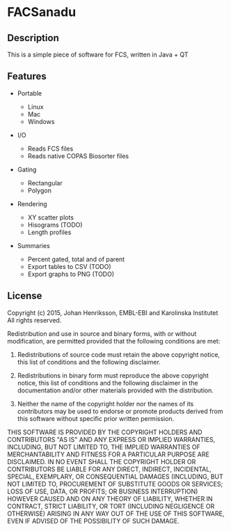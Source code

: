 # FACSanadu

## Description

This is a simple piece of software for FCS, written in Java + QT

## Features

* Portable
   * Linux
   * Mac
   * Windows

* I/O
   * Reads FCS files
   * Reads native COPAS Biosorter files

* Gating
   * Rectangular
   * Polygon

* Rendering
   * XY scatter plots
   * Hisograms (TODO)
   * Length profiles

* Summaries
   * Percent gated, total and of parent
   * Export tables to CSV (TODO)
   * Export graphs to PNG (TODO)


## License

Copyright (c) 2015, Johan Henriksson, EMBL-EBI and Karolinska Institutet
All rights reserved.

Redistribution and use in source and binary forms, with or without modification, are permitted provided that the following conditions are met:

1. Redistributions of source code must retain the above copyright notice, this list of conditions and the following disclaimer.

2. Redistributions in binary form must reproduce the above copyright notice, this list of conditions and the following disclaimer in the documentation and/or other materials provided with the distribution.

3. Neither the name of the copyright holder nor the names of its contributors may be used to endorse or promote products derived from this software without specific prior written permission.

THIS SOFTWARE IS PROVIDED BY THE COPYRIGHT HOLDERS AND CONTRIBUTORS "AS IS" AND ANY EXPRESS OR IMPLIED WARRANTIES, INCLUDING, BUT NOT LIMITED TO, THE IMPLIED WARRANTIES OF MERCHANTABILITY AND FITNESS FOR A PARTICULAR PURPOSE ARE DISCLAIMED. IN NO EVENT SHALL THE COPYRIGHT HOLDER OR CONTRIBUTORS BE LIABLE FOR ANY DIRECT, INDIRECT, INCIDENTAL, SPECIAL, EXEMPLARY, OR CONSEQUENTIAL DAMAGES (INCLUDING, BUT NOT LIMITED TO, PROCUREMENT OF SUBSTITUTE GOODS OR SERVICES; LOSS OF USE, DATA, OR PROFITS; OR BUSINESS INTERRUPTION) HOWEVER CAUSED AND ON ANY THEORY OF LIABILITY, WHETHER IN CONTRACT, STRICT LIABILITY, OR TORT (INCLUDING NEGLIGENCE OR OTHERWISE) ARISING IN ANY WAY OUT OF THE USE OF THIS SOFTWARE, EVEN IF ADVISED OF THE POSSIBILITY OF SUCH DAMAGE.
